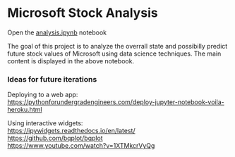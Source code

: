 # Microsoft Stock Analysis

Open the [analysis.ipynb](https://github.com/DuarteDx/MicrosoftStockAnalysis/blob/master/analysis.ipynb) notebook

The goal of this project is to analyze the overrall state and possibilly predict future stock values of Microsoft using data science techniques. The main content is displayed in the above notebook.

### Ideas for future iterations
Deploying to a web app:<br/>
https://pythonforundergradengineers.com/deploy-jupyter-notebook-voila-heroku.html

Using interactive widgets:<br/>
https://ipywidgets.readthedocs.io/en/latest/ <br/>
https://github.com/bqplot/bqplot <br/>
https://www.youtube.com/watch?v=1XTMkcrVyQg
